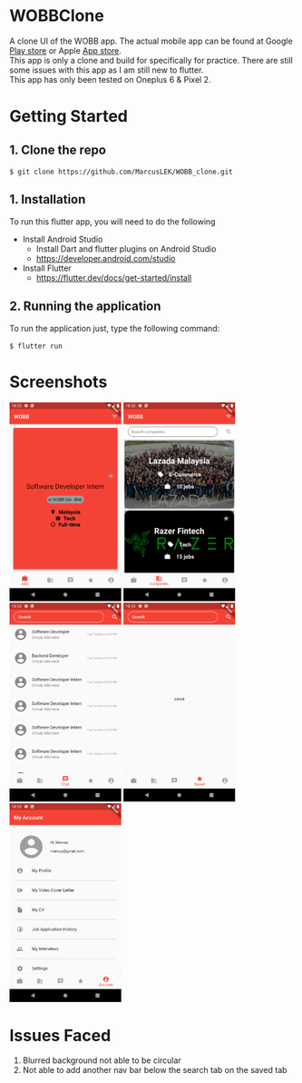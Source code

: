 # WOBBClone

A clone UI of the WOBB app. The actual mobile app can be found at Google <a href="https://play.google.com/store/apps/details?id=com.wobb.hunted&hl=en">Play store</a> or Apple <a href="https://apps.apple.com/us/app/wobb-jobs/id981491669">App store</a>. </br>
This app is only a clone and build for specifically for practice. There are still some issues with this app as I am still new to flutter.</br>
This app has only been tested on Oneplus 6 & Pixel 2.

# Getting Started
## 1. Clone the repo
```
$ git clone https://github.com/MarcusLEK/WOBB_clone.git
```

## 1. Installation
To run this flutter app, you will need to do the following
- Install Android Studio
    - Install Dart and flutter plugins on Android Studio
    - https://developer.android.com/studio
- Install Flutter
    - https://flutter.dev/docs/get-started/install

## 2. Running the application
To run the application just, type the following command:
```
$ flutter run
```

# Screenshots
<img src="screenshots/jobcardscreen.png" height="350">
<img src="screenshots/companycardscreen.png" height="350">
<img src="screenshots/chatscreen.png" height="350">
<img src="screenshots/savedscreen.png" height="350">
<img src="screenshots/profilescreen.png" height="350">

# Issues Faced
 1. Blurred background not able to be circular
 2. Not able to add another nav bar below the search tab on the saved tab

